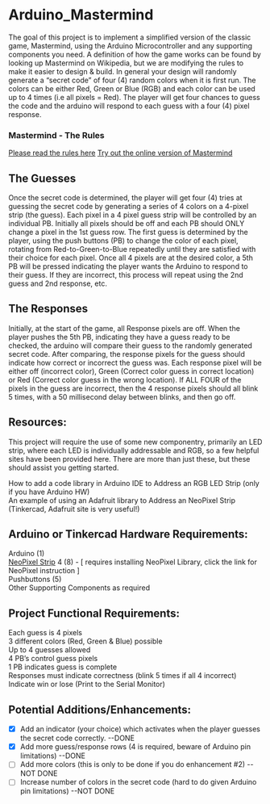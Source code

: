 # Arduino_Mastermind
The goal of this project is to implement a simplified version of the classic game, Mastermind, using the Arduino Microcontroller and any supporting components you need.  A definition of how the game works can be found by looking up Mastermind on Wikipedia, but we are modifying the rules to make it easier to design & build.  In general your design will randomly generate a “secret code” of four (4) random colors when it is first run.  The colors can be either Red, Green or Blue (RGB) and each color can be used up to 4 times (i.e all pixels = Red).  The player will get four chances to guess the code and the arduino will respond to each guess with a four (4) pixel response.

### Mastermind - The Rules
[Please read the rules here](https://webgamesonline.com/mastermind/rules.php)
[Try out the online version of Mastermind](https://webgamesonline.com/mastermind/index.php)

## The Guesses
Once the secret code is determined, the player will get four (4) tries at guessing the secret code by generating a series of 4 colors on a 4-pixel strip (the guess).  Each pixel in a 4 pixel guess strip will be controlled by an individual PB.  Initially all pixels should be off and each PB should ONLY change a pixel in the 1st guess row.  The first guess is determined by the player, using the push buttons (PB) to change the color of each pixel, rotating from Red-to-Green-to-Blue repeatedly until they are satisfied with their choice for each pixel.  Once all 4 pixels are at the desired color, a 5th PB will be pressed indicating the player wants the Arduino to respond to their guess.  If they are incorrect, this process will repeat using the 2nd guess and 2nd response, etc.

## The Responses
Initially, at the start of the game, all Response pixels are off.  When the player pushes the 5th PB, indicating they have a guess ready to be checked, the arduino will compare their guess to the randomly generated secret code.  After comparing, the response pixels for the guess should indicate how correct or incorrect the guess was.  Each response pixel will be either off (incorrect color), Green (Correct color guess in correct location) or Red (Correct color guess in the wrong location).  If ALL FOUR of the pixels in the guess are incorrect, then the 4 response pixels should all blink 5 times, with a 50 millisecond delay between blinks, and then go off.

## Resources:
This project will require the use of some new componentry, primarily an LED strip, where each LED is individually addressable and RGB, so a few helpful sites have been provided here.  There are more than just these, but these should assist you getting started.<br>

How to add a code library in Arduino IDE to Address an RGB LED Strip (only if you have Arduino HW)<br>
An example of using an Adafruit library to Address an NeoPixel Strip (Tinkercad, Adafruit site is very useful!)

## Arduino or Tinkercad Hardware Requirements:
Arduino (1) <br>
[NeoPixel Strip](https://learn.adafruit.com/neopixel-painter/test-neopixel-strip) 4 (8) - [ requires installing NeoPixel Library, click the link for NeoPixel instruction ] <br>
Pushbuttons (5) <br>
Other Supporting Components as required <br>

## Project Functional Requirements:
Each guess is 4 pixels <br>
3 different colors (Red, Green & Blue) possible <br>
Up to 4 guesses allowed <br>
4 PB’s control guess pixels <br>
1 PB indicates guess is complete <br>
Responses must indicate correctness (blink 5 times if all 4 incorrect) <br>
Indicate win or lose (Print to the Serial Monitor) <br>

## Potential Additions/Enhancements:
- [x] Add an indicator (your choice) which activates when the player guesses the secret code correctly. --DONE 
- [x] Add more guess/response rows (4 is required, beware of Arduino pin limitations)                   --DONE
- [ ] Add more colors (this is only to be done if you do enhancement #2)                                --NOT DONE
- [ ] Increase number of colors in the secret code (hard to do given Arduino pin limitations)            --NOT DONE
